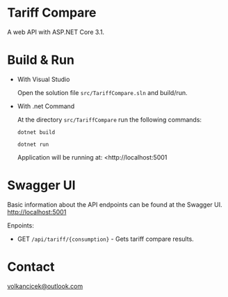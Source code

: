 # Tariff Compare
A web API with ASP.NET Core 3.1.

# Build & Run

* With Visual Studio

    Open the solution file <code>src/TariffCompare.sln</code> and build/run.

* With .net Command

    At the directory `src/TariffCompare` run the following commands:

    `dotnet build`

    `dotnet run`

    Application will be running at:
    <http://localhost:5001


# Swagger UI
Basic information about the API endpoints can be found at the Swagger UI.
<http://localhost:5001>

Enpoints:
- GET `/api/tariff/{consumption}` - Gets tariff compare results.


# Contact
volkancicek@outlook.com
 

